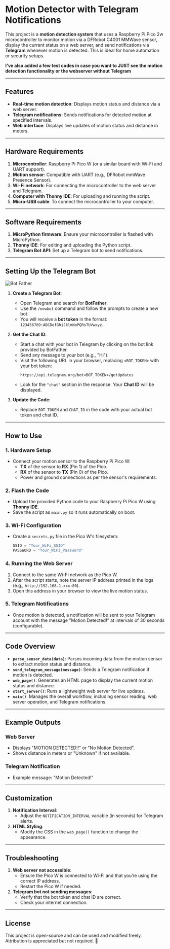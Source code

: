 # Motion Detector with Telegram Notifications

This project is a **motion detection system** that uses a Raspberry Pi Pico 2w microcontroller to monitor motion via a DFRobot C4001 MMWave sensor, display the current status on a web server, and send notifications via **Telegram** whenever motion is detected. This is ideal for home automation or security setups.

**I've also added a few test codes in case you want to JUST see the motion detection functionality or the webserver without Telegram**

---

## Features
- **Real-time motion detection**: Displays motion status and distance via a web server.
- **Telegram notifications**: Sends notifications for detected motion at specified intervals.
- **Web interface**: Displays live updates of motion status and distance in meters.

---

## Hardware Requirements
1. **Microcontroller**: Raspberry Pi Pico W (or a similar board with Wi-Fi and UART support).
2. **Motion sensor**: Compatible with UART (e.g., DFRobot mmWave Presence Sensor).
3. **Wi-Fi network**: For connecting the microcontroller to the web server and Telegram.
4. **Computer with Thonny IDE**: For uploading and running the script.
5. **Micro-USB cable**: To connect the microcontroller to your computer.

---

## Software Requirements
1. **MicroPython firmware**: Ensure your microcontroller is flashed with MicroPython.
2. **Thonny IDE**: For editing and uploading the Python script.
3. **Telegram Bot API**: Set up a Telegram bot to send notifications.

---

## Setting Up the Telegram Bot
![Bot Father](bot_father.png)
1. **Create a Telegram Bot**:
   - Open Telegram and search for **BotFather**.
   - Use the `/newbot` command and follow the prompts to create a new bot.
   - You will receive a **bot token** in the format: `123456789:ABCDefGhiJklmNoPQRsTUVwxyz`.

2. **Get the Chat ID**:
   - Start a chat with your bot in Telegram by clicking on the bot link provided by BotFather.
   - Send any message to your bot (e.g., "Hi").
   - Visit the following URL in your browser, replacing `<BOT_TOKEN>` with your bot token:
     ```
     https://api.telegram.org/bot<BOT_TOKEN>/getUpdates
     ```
   - Look for the `"chat"` section in the response. Your **Chat ID** will be displayed.

3. **Update the Code**:
   - Replace `BOT_TOKEN` and `CHAT_ID` in the code with your actual bot token and chat ID.

---

## How to Use
### 1. Hardware Setup
- Connect your motion sensor to the Raspberry Pi Pico W:
  - **TX** of the sensor to **RX** (Pin 1) of the Pico.
  - **RX** of the sensor to **TX** (Pin 0) of the Pico.
  - Power and ground connections as per the sensor's requirements.

### 2. Flash the Code
- Upload the provided Python code to your Raspberry Pi Pico W using **Thonny IDE**.
- Save the script as `main.py` so it runs automatically on boot.

### 3. Wi-Fi Configuration
- Create a `secrets.py` file in the Pico W's filesystem:
  ```python
  SSID = "Your_WiFi_SSID"
  PASSWORD = "Your_WiFi_Password"

### 4. Running the Web Server
1. Connect to the same Wi-Fi network as the Pico W.
2. After the script starts, note the server IP address printed in the logs (e.g., `http://192.168.1.xxx:80`).
3. Open this address in your browser to view the live motion status.

### 5. Telegram Notifications
- Once motion is detected, a notification will be sent to your Telegram account with the message "Motion Detected!" at intervals of 30 seconds (configurable).

---

## Code Overview
- **`parse_sensor_data(data)`**: Parses incoming data from the motion sensor to extract motion status and distance.
- **`send_telegram_message(message)`**: Sends a Telegram notification if motion is detected.
- **`web_page()`**: Generates an HTML page to display the current motion status and distance.
- **`start_server()`**: Runs a lightweight web server for live updates.
- **`main()`**: Manages the overall workflow, including sensor reading, web server operation, and Telegram notifications.

---

## Example Outputs
### Web Server
- Displays "MOTION DETECTED!!" or "No Motion Detected".
- Shows distance in meters or "Unknown" if not available.

### Telegram Notification
- Example message: "Motion Detected!"

---

## Customization
1. **Notification Interval**:
   - Adjust the `NOTIFICATION_INTERVAL` variable (in seconds) for Telegram alerts.
2. **HTML Styling**:
   - Modify the CSS in the `web_page()` function to change the appearance.

---

## Troubleshooting
1. **Web server not accessible**:
   - Ensure the Pico W is connected to Wi-Fi and that you’re using the correct IP address.
   - Restart the Pico W if needed.
2. **Telegram bot not sending messages**:
   - Verify that the bot token and chat ID are correct.
   - Check your internet connection.

---

## License
This project is open-source and can be used and modified freely. Attribution is appreciated but not required. 🚀
